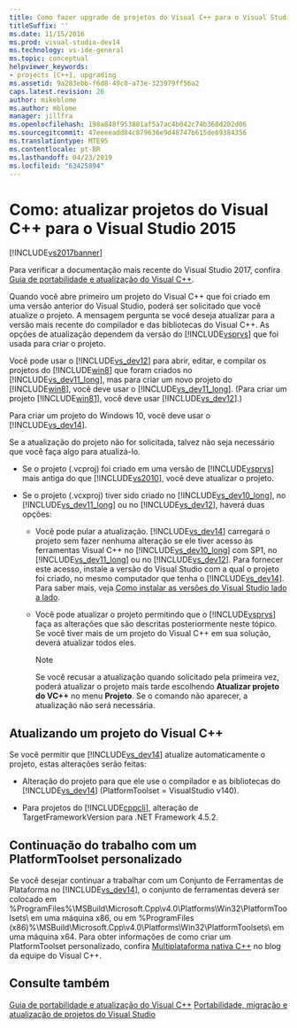 ```yaml
---
title: Como fazer upgrade de projetos do Visual C++ para o Visual Studio 2015 | Microsoft Docs
titleSuffix: ''
ms.date: 11/15/2016
ms.prod: visual-studio-dev14
ms.technology: vs-ide-general
ms.topic: conceptual
helpviewer_keywords:
- projects [C++], upgrading
ms.assetid: 9a283ebb-f6d8-49c0-a73e-323979ff56a2
caps.latest.revision: 26
author: mikeblome
ms.author: mblome
manager: jillfra
ms.openlocfilehash: 198a848f953881af5a7ac4b042c74b368d202d06
ms.sourcegitcommit: 47eeeeadd84c879636e9d48747b615de69384356
ms.translationtype: MTE95
ms.contentlocale: pt-BR
ms.lasthandoff: 04/23/2019
ms.locfileid: "63425894"
---
```

# <a name="how-to-upgrade-visual-c-projects-to-visual-studio-2015"></a>Como: atualizar projetos do Visual C++ para o Visual Studio 2015
[!INCLUDE[vs2017banner](../includes/vs2017banner.md)]

Para verificar a documentação mais recente do Visual Studio 2017, confira [Guia de portabilidade e atualização do Visual C++](https://docs.microsoft.com/cpp/porting/visual-cpp-porting-and-upgrading-guide).

Quando você abre primeiro um projeto do Visual C++ que foi criado em uma versão anterior do Visual Studio, poderá ser solicitado que você atualize o projeto. A mensagem pergunta se você deseja atualizar para a versão mais recente do compilador e das bibliotecas do Visual C++. As opções de atualização dependem da versão do [!INCLUDE[vsprvs](../includes/vsprvs-md.md)] que foi usada para criar o projeto.

 Você pode usar o [!INCLUDE[vs_dev12](../includes/vs-dev12-md.md)] para abrir, editar, e compilar os projetos do [!INCLUDE[win8](../includes/win8-md.md)] que foram criados no [!INCLUDE[vs_dev11_long](../includes/vs-dev11-long-md.md)], mas para criar um novo projeto do [!INCLUDE[win8](../includes/win8-md.md)], você deve usar o [!INCLUDE[vs_dev11_long](../includes/vs-dev11-long-md.md)]. (Para criar um projeto [!INCLUDE[win81](../includes/win81-md.md)], você deve usar [!INCLUDE[vs_dev12](../includes/vs-dev12-md.md)].)

 Para criar um projeto do Windows 10, você deve usar o [!INCLUDE[vs_dev14](../includes/vs-dev14-md.md)].

 Se a atualização do projeto não for solicitada, talvez não seja necessário que você faça algo para atualizá-lo.

- Se o projeto (.vcproj) foi criado em uma versão de [!INCLUDE[vsprvs](../includes/vsprvs-md.md)] mais antiga do que [!INCLUDE[vs2010](../includes/vs2010-md.md)], você deve atualizar o projeto.

- Se o projeto (.vcxproj) tiver sido criado no [!INCLUDE[vs_dev10_long](../includes/vs-dev10-long-md.md)], no [!INCLUDE[vs_dev11_long](../includes/vs-dev11-long-md.md)] ou no [!INCLUDE[vs_dev12](../includes/vs-dev12-md.md)], haverá duas opções:

    - Você pode pular a atualização. [!INCLUDE[vs_dev14](../includes/vs-dev14-md.md)] carregará o projeto sem fazer nenhuma alteração se ele tiver acesso às ferramentas Visual C++ no [!INCLUDE[vs_dev10_long](../includes/vs-dev10-long-md.md)] com SP1, no [!INCLUDE[vs_dev11_long](../includes/vs-dev11-long-md.md)] ou no [!INCLUDE[vs_dev12](../includes/vs-dev12-md.md)]. Para fornecer este acesso, instale a versão do Visual Studio com a qual o projeto foi criado, no mesmo computador que tenha o [!INCLUDE[vs_dev14](../includes/vs-dev14-md.md)]. Para saber mais, veja [Como instalar as versões do Visual Studio lado a lado](../install/install-visual-studio-versions-side-by-side.md).

    - Você pode atualizar o projeto permitindo que o [!INCLUDE[vsprvs](../includes/vsprvs-md.md)] faça as alterações que são descritas posteriormente neste tópico. Se você tiver mais de um projeto do Visual C++ em sua solução, deverá atualizar todos eles.

        > [!NOTE]
        > Se você recusar a atualização quando solicitado pela primeira vez, poderá atualizar o projeto mais tarde escolhendo **Atualizar projeto do VC++** no menu **Projeto**. Se o comando não aparecer, a atualização não será necessária.

## <a name="upgrading-a-visual-c-project"></a>Atualizando um projeto do Visual C++
 Se você permitir que [!INCLUDE[vs_dev14](../includes/vs-dev14-md.md)] atualize automaticamente o projeto, estas alterações serão feitas:

- Alteração do projeto para que ele use o compilador e as bibliotecas do [!INCLUDE[vs_dev14](../includes/vs-dev14-md.md)] (PlatformToolset = VisualStudio v140).

- Para projetos do [!INCLUDE[cppcli](../includes/cppcli-md.md)], alteração de TargetFrameworkVersion para .NET Framework 4.5.2.

## <a name="continuing-to-work-with-a-custom-platformtoolset"></a>Continuação do trabalho com um PlatformToolset personalizado
 Se você desejar continuar a trabalhar com um Conjunto de Ferramentas de Plataforma no [!INCLUDE[vs_dev14](../includes/vs-dev14-md.md)], o conjunto de ferramentas deverá ser colocado em %ProgramFiles%\MSBuild\Microsoft.Cpp\v4.0\Platforms\Win32\PlatformToolsets\ em uma máquina x86, ou em %ProgramFiles (x86)%\MSBuild\Microsoft.Cpp\v4.0\Platforms\Win32\PlatformToolsets\ em uma máquina x64. Para obter informações de como criar um PlatformToolset personalizado, confira [Multiplataforma nativa C++](http://go.microsoft.com/fwlink/?LinkId=248587) no blog da equipe do Visual C++.

## <a name="see-also"></a>Consulte também
 [Guia de portabilidade e atualização do Visual C++](http://msdn.microsoft.com/library/f5fbcc3d-aa72-41a6-ad9a-a706af2166fb) [Portabilidade, migração e atualização de projetos do Visual Studio](../porting/porting-migrating-and-upgrading-visual-studio-projects.md)
